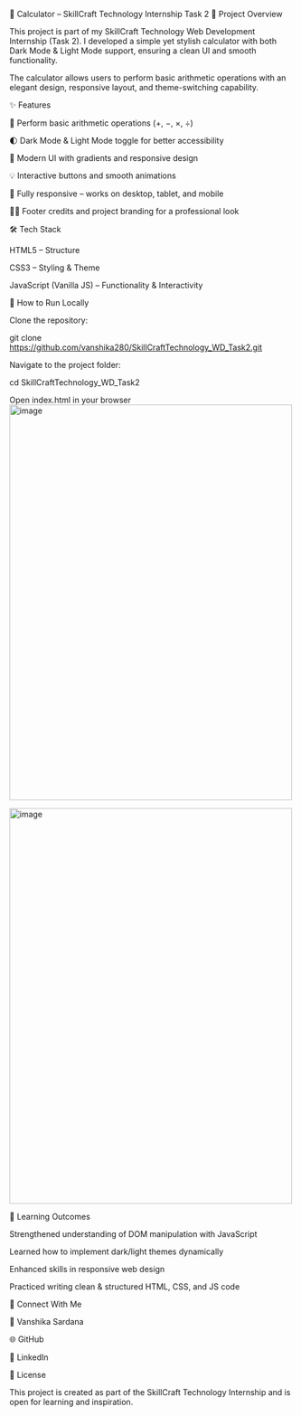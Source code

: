 🧮 Calculator – SkillCraft Technology Internship Task 2
📌 Project Overview

This project is part of my SkillCraft Technology Web Development Internship (Task 2).
I developed a simple yet stylish calculator with both Dark Mode & Light Mode support, ensuring a clean UI and smooth functionality.

The calculator allows users to perform basic arithmetic operations with an elegant design, responsive layout, and theme-switching capability.

✨ Features

🔢 Perform basic arithmetic operations (+, −, ×, ÷)

🌓 Dark Mode & Light Mode toggle for better accessibility

🎨 Modern UI with gradients and responsive design

💡 Interactive buttons and smooth animations

📱 Fully responsive – works on desktop, tablet, and mobile

👩‍💻 Footer credits and project branding for a professional look

🛠️ Tech Stack

HTML5 – Structure

CSS3 – Styling & Theme

JavaScript (Vanilla JS) – Functionality & Interactivity

🚀 How to Run Locally

Clone the repository:

git clone https://github.com/vanshika280/SkillCraftTechnology_WD_Task2.git


Navigate to the project folder:

cd SkillCraftTechnology_WD_Task2


Open index.html in your browser
<img width="500" height="700" alt="image" src="https://github.com/user-attachments/assets/563575bc-0075-4f1a-9694-c593d0f4f22e" />

<img width="500" height="700" alt="image" src="https://github.com/user-attachments/assets/796711f2-4772-441c-917b-b9a84029df98" />



🎯 Learning Outcomes

Strengthened understanding of DOM manipulation with JavaScript

Learned how to implement dark/light themes dynamically

Enhanced skills in responsive web design

Practiced writing clean & structured HTML, CSS, and JS code

🤝 Connect With Me

👤 Vanshika Sardana

🌐 GitHub

💼 LinkedIn

📜 License

This project is created as part of the SkillCraft Technology Internship and is open for learning and inspiration.
